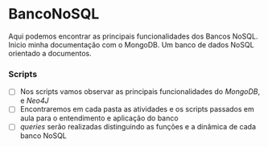 # BancoNoSQL
 
Aqui podemos encontrar as principais funcionalidades dos Bancos NoSQL. 
Inicio minha documentação com o MongoDB. Um banco de dados NoSQL orientado a documentos.

### Scripts
- [ ] Nos scripts vamos observar as principais funcionalidades do _MongoDB_, e _Neo4J_
- [ ] Encontraremos em cada pasta as atividades e os scripts passados em aula para o entendimento e aplicação do banco
- [ ] _queries_ serão realizadas distinguindo as funções e a dinâmica de cada banco NoSQL
